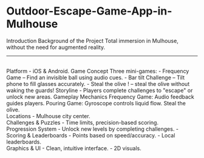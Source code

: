 # Outdoor-Escape-Game-App-in-Mulhouse
Introduction Background of the Project Total immersion in Mulhouse, without the need for augmented reality.

<hr>
<br>Platform
- iOS & Android.
Game Concept
Three mini-games:
- Frequency Game – Find an invisible ball using audio cues.
- Bar tilt Challenge – Tilt phone to fill glasses accurately.
- Steal the olive ! – steal the olive without waking the guards!
Storyline
- Players complete challenges to "escape" or unlock new areas.
Gameplay Mechanics
Frequency Game: Audio feedback guides players.
Pouring Game: Gyroscope controls liquid flow.
Steal the olive.
<br>
Locations
- Mulhouse city center.
<br>
Challenges & Puzzles
- Time limits, precision-based scoring.
<br>
Progression System
- Unlock new levels by completing challenges.
- Scoring & Leaderboards
- Points based on speed/accuracy.
- Local leaderboards.
<br>
Graphics & UI
- Clean, intuitive interface.
- 2D visuals.
